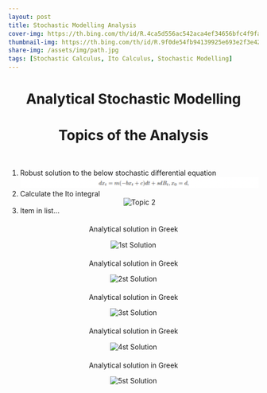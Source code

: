 ```yaml
---
layout: post
title: Stochastic Modelling Analysis
cover-img: https://th.bing.com/th/id/R.4ca5d556ac542aca4ef34656bfc4f9fa?rik=nMZX8bxOCOMiyw&pid=ImgRaw&r=0
thumbnail-img: https://th.bing.com/th/id/R.9f0de54fb94139925e693e2f3e42eeef?rik=rM%2fIzkkxlRVNJA&pid=ImgRaw&r=0
share-img: /assets/img/path.jpg
tags: [Stochastic Calculus, Ito Calculus, Stochastic Modelling]
---
```

<html>
  <head>
    <title>Stochastic Modelling Analysis</title>
  </head>
  <body>
    <h1 style="text-align:center;">Analytical Stochastic Modelling</h1>
    <h1 style="text-align:center;">Topics of the Analysis</h1>
    <br>
    <ol type="1">
   <li>Robust solution to the below stochastic differential equation </li>
   <center><img src="/assets/img/Screenshot%202023-04-15%20at%2021.11.45.png" alt="Topic 1" ></center>
   <li>Calculate the Ito integral</li>
         <center><img src="https://github.com/panteleimon-a/panteleimon-a.github.io/blob/c5f575b2197a1eb8408806c712443dfd4cd3f2c6/assets/img/Screenshot%202023-04-15%20at%2021.26.09.png" alt="Topic 2" ></center>

   <li>Item in list…</li>
    </ol>
    <p style="text-align:center;"><big><sub>Analytical solution in Greek</sub></big></p>
    <center><img src="https://user-images.githubusercontent.com/74241318/164460944-06cedfb3-ac74-4889-94d8-51490b5cd80b.png" alt="1st Solution" ></center>
    <p style="text-align:center;"><big><sub>Analytical solution in Greek</sub></big></p>
    <center><img src="https://user-images.githubusercontent.com/74241318/164469372-ea398f0d-f25c-428e-a3fb-23a033b31023.png" alt="2st Solution" ></center>
    <p style="text-align:center;"><big><sub>Analytical solution in Greek</sub></big></p>
    <center><img src="https://user-images.githubusercontent.com/74241318/164469426-2915907d-d743-412c-8a94-282b535f686a.png" alt="3st Solution" ></center>
    <p style="text-align:center;"><big><sub>Analytical solution in Greek</sub></big></p>
    <center><img src="https://user-images.githubusercontent.com/74241318/164469468-f596e390-69e7-4833-90da-faaf0e5075a4.png" alt="4st Solution" ></center>
    <p style="text-align:center;"><big><sub>Analytical solution in Greek</sub></big></p>
    <center><img src="https://user-images.githubusercontent.com/74241318/164469540-5f914107-6b87-44bd-a002-11aedf4a25e7.png" alt="5st Solution" ></center>
  </body>
</html>
